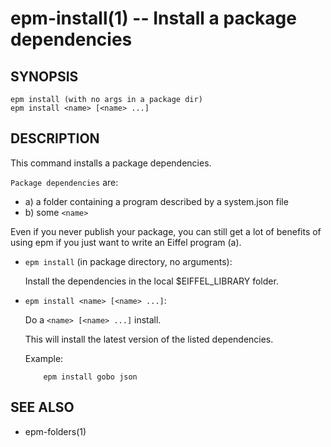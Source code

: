 epm-install(1) -- Install a package dependencies
================================================

## SYNOPSIS

    epm install (with no args in a package dir)
    epm install <name> [<name> ...]

## DESCRIPTION

This command installs a package dependencies.

`Package dependencies` are:

* a) a folder containing a program described by a system.json file
* b) some `<name>`

Even if you never publish your package, you can still get a lot of
benefits of using epm if you just want to write an Eiffel program (a).


* `epm install` (in package directory, no arguments):

  Install the dependencies in the local $EIFFEL_LIBRARY folder.

* `epm install <name> [<name> ...]`:

    Do a `<name> [<name> ...]` install.

    This will install the latest version of the listed dependencies.

    Example:

          epm install gobo json

## SEE ALSO

* epm-folders(1)
